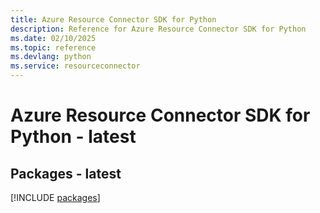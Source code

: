 ```yaml
---
title: Azure Resource Connector SDK for Python
description: Reference for Azure Resource Connector SDK for Python
ms.date: 02/10/2025
ms.topic: reference
ms.devlang: python
ms.service: resourceconnector
---
```

# Azure Resource Connector SDK for Python - latest
## Packages - latest
[!INCLUDE [packages](resource-connector-index.md)]